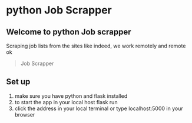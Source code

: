 # python Job Scrapper


## Welcome to python Job scrapper
Scraping job lists from the sites like indeed, we work remotely and remote ok

> Job Scrapper

## Set up
1. make sure you have python and flask installed
2. to start the app in your local host 
  flask run
3. click the address in your local terminal or type localhost:5000 in your browser 
